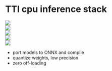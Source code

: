 # TTI cpu inference stack

![](https://img.shields.io/badge/tag-accessibility-lightgrey)  
![](https://img.shields.io/badge/tag-opensource-84f8cf)  
![](https://img.shields.io/badge/tag-tooling-lightgrey)  
![](https://img.shields.io/badge/tag-wip-lightgrey)  
![](https://img.shields.io/badge/tag-stability-lightgrey)


* port models to ONNX and compile
* quantize weights, low precision
* zero off-loading
